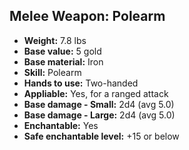 ## Melee Weapon: Polearm

- **Weight:** 7.8 lbs
- **Base value:** 5 gold
- **Base material:** Iron
- **Skill:** Polearm
- **Hands to use:** Two-handed
- **Appliable:** Yes, for a ranged attack
- **Base damage - Small:** 2d4 (avg 5.0)
- **Base damage - Large:** 2d4 (avg 5.0)
- **Enchantable:** Yes
- **Safe enchantable level:** +15 or below
